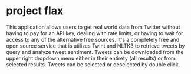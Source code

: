 # project flax

This application allows users to get real world data from Twitter without having to pay for an API key, dealing with rate limits, or having to wait for access to any of the alternative free sources. It's a completely free and open source service that is utilizes  Twint and NLTK3 to retrieve tweets by query and analyze tweet sentiment. Tweets can be downloaded from the upper right dropdown menu either in their entirety (all results) or from selected results. Tweets can be selected or deselected by double click.